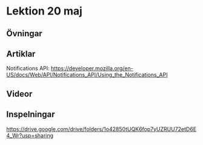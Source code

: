 # Lektion 20 maj

## Övningar

## Artiklar

Notifications API: https://developer.mozilla.org/en-US/docs/Web/API/Notifications_API/Using_the_Notifications_API

## Videor

## Inspelningar

https://drive.google.com/drive/folders/1o42850tUQK6fop7yUZRUU72etD6E4_Wr?usp=sharing